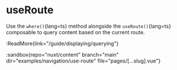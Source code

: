 # useRoute

Use the `where()`{lang=ts} method alongside the `useRoute()`{lang=ts} composable to query content based on the current route.

:ReadMore{link="/guide/displaying/querying"}

:sandbox{repo="nuxt/content" branch="main" dir="examples/navigation/use-route" file="pages/[...slug].vue"}
